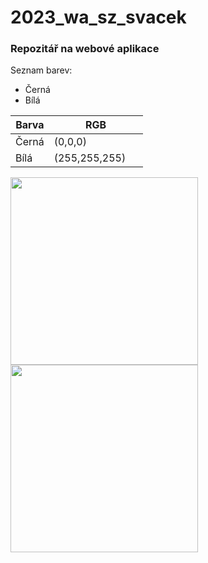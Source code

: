 # 2023_wa_sz_svacek
### Repozitář na webové aplikace
Seznam barev:
- Černá
- Bílá

| Barva    | RGB |
| -------- | ------- |
| Černá  | (0,0,0)   <img src="https://www.colorcombos.com/images/colors/000000.png" width="15" height="15">|
| Bílá | (255,255,255) <img src="https://www.colorcombos.com/images/colors/FFFFFF.png" width="15" height="15"> |

<img src="https://www.colorcombos.com/images/colors/000000.png" width="300" height="300">
<img src="https://www.colorcombos.com/images/colors/FFFFFF.png" width="300" height="300">


